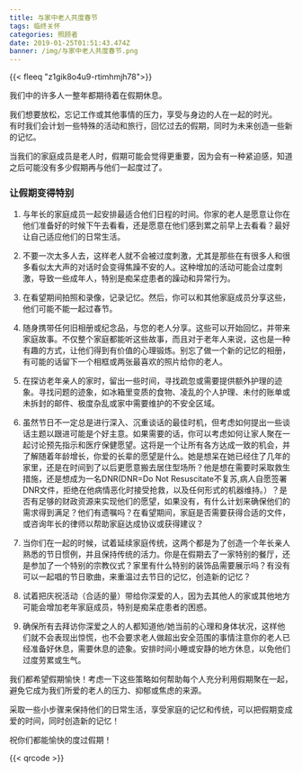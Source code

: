 ```yaml
---
title: 与家中老人共度春节
tags: 临终关怀
categories: 照顾者
date: 2019-01-25T01:51:43.474Z
banner: /img/与家中老人共度春节.png
---
```

{{< fleeq "z1gik8o4u9-rtimhmjh78">}}

​我们中的许多人一整年都期待着在假期休息。             

我们想要放松，忘记工作或其他事情的压力，享受与身边的人在一起的时光。\
有时我们会计划一些特殊的活动和旅行，回忆过去的假期，同时为未来创造一些新的记忆。            

当我们的家庭成员是老人时，假期可能会觉得更重要，因为会有一种紧迫感，知道之后可能没有多少假期再与他们一起度过了。            

### 让假期变得特别

1. 与年长的家庭成员一起安排最适合他们日程的时间。你家的老人是愿意让你在他们准备好的时候下午去看看，还是愿意在他们感到累之前早上去看看？最好让自己适应他们的日常生活。   
         

2. 不要一次太多人去，这样老人就不会被过度刺激，尤其是那些在有很多人和很多看似太大声的对话时会变得焦躁不安的人。这种增加的活动可能会过度刺激，导致一些成年人，特别是痴呆症患者的躁动和异常行为。         

3. 在看望期间拍照和录像，记录记忆。然后，你可以和其他家庭成员分享这些，他们可能不能一起过春节。            

4. 随身携带任何旧相册或纪念品，与您的老人分享。这些可以开始回忆，并带来家庭故事。不仅整个家庭都能听这些故事，而且对于老年人来说，这也是一种有趣的方式，让他们得到有价值的心理锻炼。别忘了做一个新的记忆的相册，有可能的话留下一个相框或两张最喜欢的照片给你的老人。  

5. 在探访老年亲人的家时，留出一些时间，寻找疏忽或需要提供额外护理的迹象。寻找问题的迹象，如冰箱里变质的食物、凌乱的个人护理、未付的账单或未拆封的邮件、极度杂乱或家中需要维护的不安全区域。

6. 虽然节日不一定总是进行深入、沉重谈话的最佳时机，但考虑如何提出一些谈话主题以跟进可能是个好主意。如果需要的话，你可以考虑如何让家人聚在一起讨论预先指示和医疗保健愿望。这将是一个让所有各方达成一致的机会，并了解随着年龄增长，你爱的长辈的愿望是什么。她是想呆在她已经住了几年的家里，还是在时间到了以后更愿意搬去居住型场所？他是想在需要时采取救生措施，还是想成为一名DNR(DNR=Do Not Resuscitate不复苏,病人自愿签署DNR文件，拒绝在他病情恶化时接受抢救，以及任何形式的机器维持。）？是否有足够的财政资源来实现他们的愿望，如果没有，有什么计划来确保他们的需求得到满足？他们有遗嘱吗？在看望期间，家庭是否需要获得合适的文件，或咨询年长的律师以帮助家庭达成协议或获得建议？

7. 当你们在一起的时候，试着延续家庭传统，这两个都是为了创造一个年长亲人熟悉的节日惯例，并且保持传统的活力。你是在假期去了一家特别的餐厅，还是参加了一个特别的宗教仪式？家里有什么特别的装饰品需要展示吗？有没有可以一起唱的节日歌曲，来重温过去节日的记忆，创造新的记忆？

8. 试着把庆祝活动（合适的量）带给你深爱的人，因为去其他人的家或其他地方可能会增加老年家庭成员，特别是痴呆症患者的困惑。

9. 确保所有去拜访你深爱之人的人都知道他/她当前的心理和身体状况，这样他们就不会表现出惊慌，也不会要求老人做超出安全范围的事情注意你的老人已经准备好休息，需要休息的迹象。安排时间小睡或安静的地方休息，以免他们过度劳累或生气。

我们都希望假期愉快！考虑一下这些策略如何帮助每个人充分利用假期聚在一起，避免它成为我们所爱的老人的压力、抑郁或焦虑的来源。

采取一些小步骤来保持他们的日常生活，享受家庭的记忆和传统，可以把假期变成爱的时间，同时创造新的记忆！

祝你们都能愉快的度过假期！

{{< qrcode >}}

